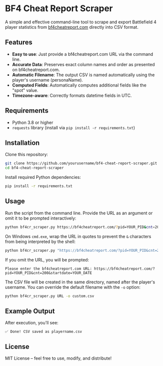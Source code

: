 # BF4 Cheat Report Scraper

A simple and effective command-line tool to scrape and export Battlefield 4 player statistics from [bf4cheatreport.com](https://bf4cheatreport.com) directly into CSV format.

## Features

* **Easy to use**: Just provide a bf4cheatreport.com URL via the command line.
* **Accurate Data**: Preserves exact column names and order as presented on bf4cheatreport.com.
* **Automatic Filename**: The output CSV is named automatically using the player's username (personaName).
* **Computed Fields**: Automatically computes additional fields like the "spot" value.
* **Timezone-aware**: Correctly formats datetime fields in UTC.

## Requirements

* Python 3.8 or higher
* `requests` library (install via `pip install -r requirements.txt`)

## Installation

Clone this repository:

```bash
git clone https://github.com/yourusername/bf4-cheat-report-scraper.git
cd bf4-cheat-report-scraper
```

Install required Python dependencies:

```bash
pip install -r requirements.txt
```

## Usage

Run the script from the command line. Provide the URL as an argument or omit it
to be prompted interactively:

```bash
python bf4cr_scraper.py https://bf4cheatreport.com/?pid=YOUR_PID&cnt=200&startdate=YOUR_DATE
```

On Windows `cmd.exe`, wrap the URL in quotes to prevent the `&` characters from
being interpreted by the shell:

```cmd
python bf4cr_scraper.py "https://bf4cheatreport.com/?pid=YOUR_PID&cnt=200&startdate=YOUR_DATE"
```

If you omit the URL, you will be prompted:

```text
Please enter the bf4cheatreport.com URL: https://bf4cheatreport.com/?pid=YOUR_PID&cnt=200&startdate=YOUR_DATE
```

The CSV file will be created in the same directory, named after the player's username.
You can override the default filename with the `-o` option:

```bash
python bf4cr_scraper.py URL -o custom.csv
```

## Example Output

After execution, you'll see:

```
✅ Done! CSV saved as playername.csv
```

## License

MIT License – feel free to use, modify, and distribute!
